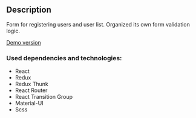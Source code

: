 ## Description

Form for registering users and user list. Organized its own form validation logic.

[Demo version](https://seventrio.github.io/redux-registration-app/)

### Used dependencies and technologies:
- React
- Redux
- Redux Thunk
- React Router
- React Transition Group
- Material-UI
- Scss
